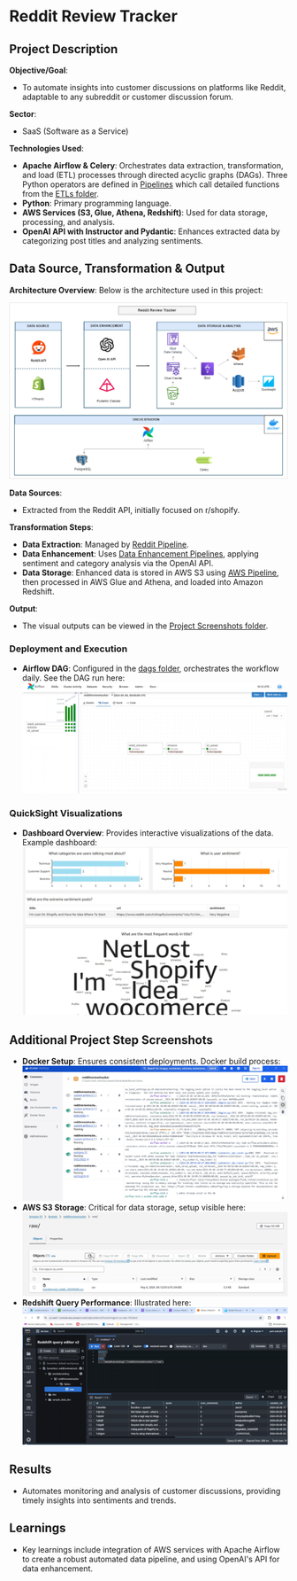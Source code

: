 # Reddit Review Tracker

## Project Description

**Objective/Goal**:
- To automate insights into customer discussions on platforms like Reddit, adaptable to any subreddit or customer discussion forum.

**Sector**:
- SaaS (Software as a Service)

**Technologies Used**:
- **Apache Airflow & Celery**: Orchestrates data extraction, transformation, and load (ETL) processes through directed acyclic graphs (DAGs). Three Python operators are defined in [Pipelines](./pipelines) which call detailed functions from the [ETLs folder](./etls).
- **Python**: Primary programming language.
- **AWS Services (S3, Glue, Athena, Redshift)**: Used for data storage, processing, and analysis.
- **OpenAI API with Instructor and Pydantic**: Enhances extracted data by categorizing post titles and analyzing sentiments.

## Data Source, Transformation & Output

**Architecture Overview**:
Below is the architecture used in this project:

![Architecture](./Architecture/RedditReviewTracker-Airflow-AWS-LLMs.drawio.png)

**Data Sources**:
- Extracted from the Reddit API, initially focused on r/shopify.

**Transformation Steps**:
- **Data Extraction**: Managed by [Reddit Pipeline](./pipelines/reddit_pipeline.py).
- **Data Enhancement**: Uses [Data Enhancement Pipelines](./pipelines/data_enhancement_pipeline.py), applying sentiment and category analysis via the OpenAI API.
- **Data Storage**: Enhanced data is stored in AWS S3 using [AWS Pipeline](./pipelines/data_enhancement_pipeline.py), then processed in AWS Glue and Athena, and loaded into Amazon Redshift.

**Output**: 
- The visual outputs can be viewed in the [Project Screenshots folder](./Project%20Screenshots).

### Deployment and Execution

- **Airflow DAG**: Configured in the [dags folder](./dags), orchestrates the workflow daily. See the DAG run here: ![Airflow DAG Run](./Project%20Sreenshots/2.%20Airflow%20DAG%20Run.png)

### QuickSight Visualizations

- **Dashboard Overview**: Provides interactive visualizations of the data. Example dashboard: ![QuickSight Dashboard](./Project%20Sreenshots/5.%20QuickSight%20Dashboard.png)

## Additional Project Step Screenshots

- **Docker Setup**: Ensures consistent deployments. Docker build process: ![Docker Build](./Project%20Sreenshots/1.%20Docker%20Build.png)
- **AWS S3 Storage**: Critical for data storage, setup visible here: ![S3 Storage](./Project%20Sreenshots/3.%20S3.png)
- **Redshift Query Performance**: Illustrated here: ![Redshift Query](./Project%20Sreenshots/4.%20Redshift%20Query.png)

## Results

- Automates monitoring and analysis of customer discussions, providing timely insights into sentiments and trends.

## Learnings

- Key learnings include integration of AWS services with Apache Airflow to create a robust automated data pipeline, and using OpenAI's API for data enhancement.
